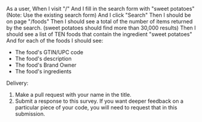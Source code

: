 As a user,
 When I visit "/"
 And I fill in the search form with "sweet potatoes"
 (Note: Use the existing search form)
 And I click "Search"
 Then I should be on page "/foods"
 Then I should see a total of the number of items returned by the search.
 (sweet potatoes should find more than 30,000 results)
 Then I should see a list of TEN foods that contain the ingredient "sweet potatoes"
And for each of the foods I should see:
 - The food's GTIN/UPC code
 - The food's description
 - The food's Brand Owner
 - The food's ingredients

 Delivery:
  1. Make a pull request with your name in the title.
  2. Submit a response to this survey. If you want deeper feedback on a particular piece of your code, you will need to request that in this submission.

  
